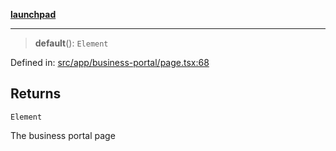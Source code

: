 [**launchpad**](index.md)

***

> **default**(): `Element`

Defined in: [src/app/business-portal/page.tsx:68](https://github.com/victorbratov/launchpad/blob/ba912ff5e4884ef55d41a8ab239f2bb8e81f8ecb/src/app/business-portal/page.tsx#L68)

## Returns

`Element`

The business portal page
